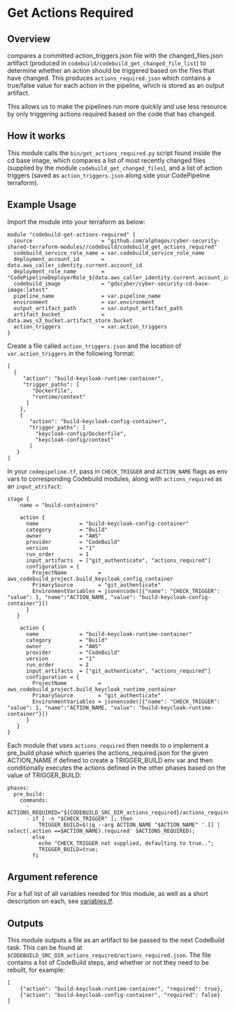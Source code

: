 # Get Actions Required
## Overview
compares a committed action_triggers.json file with the changed_files.json artifact (produced in `codebuild/codebuild_get_changed_file_list`) to determine whether an action should be triggered based on the files that have changed. 
This produces `actions_required.json` which contains a true/false value for each action in the pipeline, which is stored
as an output artifact.

This allows us to make the pipelines run more quickly and use less resource by only triggering actions required based on the code that has changed. 

## How it works
This module calls the `bin/get_actions_required.py` script found inside the cd base image, which 
compares a list of most recently changed files (supplied by the module `codebuild_get_changed_files`), and
a list of action triggers (saved as `action_triggers.json` along side your CodePipeline terraform).


## Example Usage
Import the module into your terraform as below:
```
module "codebuild-get-actions-required" {
  source                      = "github.com/alphagov/cyber-security-shared-terraform-modules//codebuild/codebuild_get_actions_required"
  codebuild_service_role_name = var.codebuild_service_role_name
  deployment_account_id       = data.aws_caller_identity.current.account_id
  deployment_role_name        = "CodePipelineDeployerRole_${data.aws_caller_identity.current.account_id}"
  codebuild_image             = "gdscyber/cyber-security-cd-base-image:latest"
  pipeline_name               = var.pipeline_name
  environment                 = var.environment
  output_artifact_path        = var.output_artifact_path
  artifact_bucket             = data.aws_s3_bucket.artifact_store.bucket
  action_triggers             = var.action_triggers
}
```

Create a file called `action_triggers.json` and the location of `var.action_triggers` in the following format:

```
[
  {
     "action": "build-keycloak-runtime-container", 
     "trigger_paths": [
        "Dockerfile",
        "runtime/context"
      ]
    },
    {
       "action": "build-keycloak-config-container", 
       "trigger_paths": [
         "keycloak-config/Dockerfile", 
         "keycloak-config/context"
       ]
   }
]
```

In your `codepipeline.tf`, pass in `CHECK_TRIGGER` and `ACTION_NAME` flags as env vars to corresponding Codebuild
modules, along with `actions_required` as an `input_atrifact`:

```
stage {
    name = "build-containers"

    action {
      name             = "build-keycloak-config-container"
      category         = "Build"
      owner            = "AWS"
      provider         = "CodeBuild"
      version          = "1"
      run_order        = 1
      input_artifacts  = ["git_authenticate", "actions_required"]
      configuration = {
        ProjectName          = aws_codebuild_project.build_keycloak_config_container
        PrimarySource        = "git_authenticate"
        EnvironmentVariables = jsonencode([{"name": "CHECK_TRIGGER": "value": 1, "name":"ACTION_NAME, "value": "build-keycloak-config-container"}])
      }
   }

    action {
      name             = "build-keycloak-runtime-container"
      category         = "Build"
      owner            = "AWS"
      provider         = "CodeBuild"
      version          = "1"
      run_order        = 2
      input_artifacts  = ["git_authenticate", "actions_required"]
      configuration = {
        ProjectName          = aws_codebuild_project.build_keycloak_runtime_container
        PrimarySource        = "git_authenticate"
        EnvironmentVariables = jsonencode([{"name": "CHECK_TRIGGER": "value": 1, "name":"ACTION_NAME, "value": "build-keycloak-runtime-container"}])
      }
   }
}

```

Each module that uses `actions_required` then needs to o implement a pre_build phase which queries the actions_required.json for the given ACTION_NAME if defined to create a TRIGGER_BUILD env var and then conditionally executes the actions defined in the other phases based on the value of TRIGGER_BUILD:

```
phases:
  pre_build:
    commands:
      - ACTIONS_REQUIRED="${CODEBUILD_SRC_DIR_actions_required}/actions_required.json"
      - if [ -n "$CHECK_TRIGGER" ]; then
          TRIGGER_BUILD=$(jq --arg ACTION_NAME "$ACTION_NAME" '.[] | select(.action ==$ACTION_NAME).required' $ACTIONS_REQUIRED); 
        else 
          echo "CHECK_TRIGGER not supplied, defaulting to true..";
          TRIGGER_BUILD=true; 
        fi
```
## Argument reference

For a full list of all variables needed for this module, as well as a short description on each, 
see [variables.tf](variables.tf). 

## Outputs
This module outputs a file as an artifact to be passed to the next CodeBuild task. This can be found at
`$CODEBUILD_SRC_DIR_actions_required/actions_required.json`. The file contains a list of CodeBuild steps, 
and whether or not they need to be rebuilt, for example:

```
[
    {"action": "build-keycloak-runtime-container", "required": true},
    {"action": "build-keycloak-config-container", "required": false}
]
```
